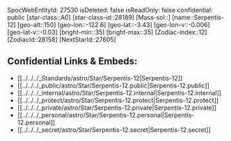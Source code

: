 ﻿---
location:
- -3.43
- 122.6
- 150
tags:
- astro/Star
type: Star
---

SpocWebEntityId: 27530
isDeleted: false
isReadOnly: false
confidential: public
[star-class::A0]
[star-class-id::28189]
[Mass-sol::]
[name::Serpentis-12]
[geo-alt::150]
[geo-lon::-122.6]
[geo-lat::-3.43]
[geo-lon-v::-0.006]
[geo-lat-v::-0.03]
[bright-min::35]
[bright-max::35]
[Zodiac-index::12]
[ZodiacId::28158]
[NextStarId::27605]



## Confidential Links & Embeds: 
- [[../../../_Standards/astro/Star/Serpentis-12|Serpentis-12]] 
- [[../../../_public/astro/Star/Serpentis-12.public|Serpentis-12.public]] 
- [[../../../_internal/astro/Star/Serpentis-12.internal|Serpentis-12.internal]] 
- [[../../../_protect/astro/Star/Serpentis-12.protect|Serpentis-12.protect]] 
- [[../../../_private/astro/Star/Serpentis-12.private|Serpentis-12.private]] 
- [[../../../_personal/astro/Star/Serpentis-12.personal|Serpentis-12.personal]] 
- [[../../../_secret/astro/Star/Serpentis-12.secret|Serpentis-12.secret]] 
